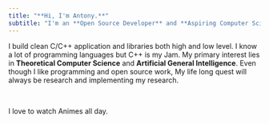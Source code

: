 ```yaml
---
title: "**Hi, I'm Antony.**"
subtitle: "I'm an **Open Source Developer** and **Aspiring Computer Scientist**."
---
```


I build clean C/C++ application and libraries both high and low level.
I know a lot of programming languages but C++ is my Jam.
My primary interest lies in **Theoretical Computer Science** and **Artificial General Intelligence**.
Even though I like programming and open source work, My life long quest will always be research
and implementing my research. 

&nbsp;

I love to watch Animes all day. 

